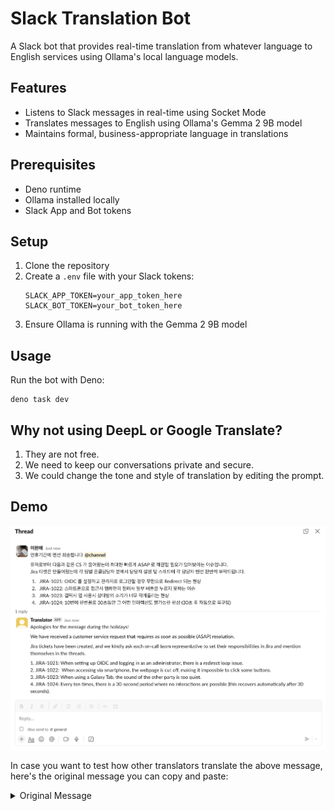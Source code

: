 # Slack Translation Bot

A Slack bot that provides real-time translation from whatever language to
English services using Ollama's local language models.

## Features

- Listens to Slack messages in real-time using Socket Mode
- Translates messages to English using Ollama's Gemma 2 9B model
- Maintains formal, business-appropriate language in translations

## Prerequisites

- Deno runtime
- Ollama installed locally
- Slack App and Bot tokens

## Setup

1. Clone the repository
2. Create a `.env` file with your Slack tokens:
   ```
   SLACK_APP_TOKEN=your_app_token_here
   SLACK_BOT_TOKEN=your_bot_token_here
   ```
3. Ensure Ollama is running with the Gemma 2 9B model

## Usage

Run the bot with Deno:

```
deno task dev
```

## Why not using DeepL or Google Translate?

1. They are not free.
2. We need to keep our conversations private and secure.
3. We could change the tone and style of translation by editing the prompt.

## Demo

![](./docs/demo.png)

In case you want to test how other translators translate the above message,
here's the original message you can copy and paste:

<details>
<summary>Original Message</summary>

<br>
연휴기간에 멘션 죄송합니다 @channel
유저로부터 다음과 같은 CS 가 들어왔는데 최대한 빠르게 ASAP 로 해결될 필요가 있어보이는 이슈입니다.
Jira 티켓은 만들어뒀는데 각 팀별 온콜담당자 분께서 담당자 설정 및 스레드에 각 담당자 멘션 한번씩 부탁드립니다.
JIRA-1021: OIDC 를 설정하고 관리자로 로그인할 경우 무한으로 Redirect 되는 현상
JIRA-1022: 스마트폰으로 접근시 웹화면이 잘려서 일부 버튼을 누르지 못하는 이슈
JIRA-1023: 갤럭시 탭 사용시 상대방의 소리가 너무 작게들리는 현상
JIRA-1024: 10번에 한번꼴로 30초동안 그 어떤 인터렉션도 불가능한 현상 (30초 후 자동으로 복구됨)
</details>
